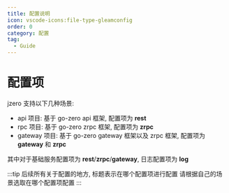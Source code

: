 ```yaml
---
title: 配置说明
icon: vscode-icons:file-type-gleamconfig
order: 0
category: 配置
tag:
  - Guide
---
```


# 配置项

jzero 支持以下几种场景:

* api 项目: 基于 go-zero api 框架, 配置项为 **rest**
* rpc 项目: 基于 go-zero zrpc 框架, 配置项为 **zrpc**
* gateway 项目: 基于 go-zero gateway 框架以及 zrpc 框架, 配置项为 **gateway** 和 **zrpc**

其中对于基础服务配置项为 **rest**/**zrpc**/**gateway**, 日志配置项为 **log**

:::tip
后续所有关于配置的地方, 标题表示在哪个配置项进行配置
请根据自己的场景选取在哪个配置项配置
:::